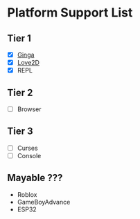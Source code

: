 Platform Support List
=====================

Tier 1
------

 - [X] [Ginga](https://github.com/TeleMidia/ginga)
 - [X] [Love2D](https://github.com/love2d/love)
 - [X] REPL

Tier 2
------

 - [ ] Browser

Tier 3
------

 - [ ] Curses
 - [ ] Console

Mayable ???
---

 - Roblox
 - GameBoyAdvance
 - ESP32
